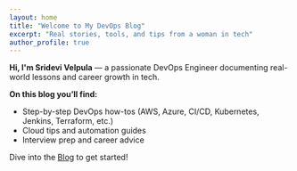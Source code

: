 ```yaml
---
layout: home
title: "Welcome to My DevOps Blog"
excerpt: "Real stories, tools, and tips from a woman in tech"
author_profile: true
---
```


**Hi, I'm Sridevi Velpula** — a passionate DevOps Engineer documenting real-world lessons and career growth in tech.

**On this blog you’ll find:**
- Step-by-step DevOps how-tos (AWS, Azure, CI/CD, Kubernetes, Jenkins, Terraform, etc.)
- Cloud tips and automation guides
- Interview prep and career advice

Dive into the [Blog](/blog/) to get started!
